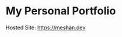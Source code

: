 # My Personal Portfolio

Hosted Site: <a rel="noopener noreferrer nofollow" target='_blank' href='https://meshan.dev'>https://meshan.dev</a>

